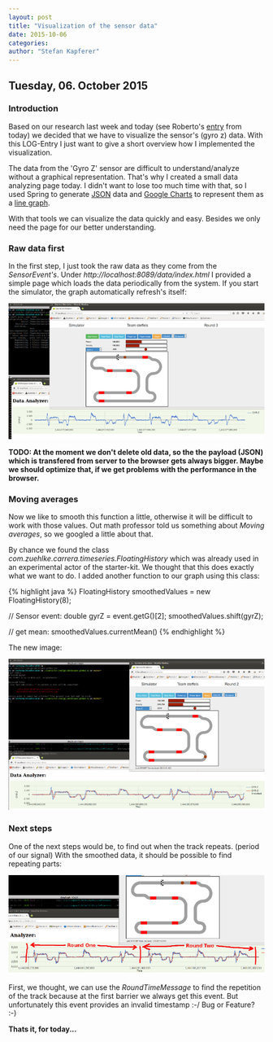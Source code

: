 ```yaml
---
layout: post
title: "Visualization of the sensor data"
date: 2015-10-06
categories:
author: "Stefan Kapferer"
---
```

## Tuesday, 06. October 2015

### Introduction
Based on our research last week and today (see Roberto's [entry](http://hsr-challp1-whitespace.github.io/2015/10/05/research-cont.html) from today) we decided 
that we have to visualize the sensor's (gyro z) data. With this LOG-Entry I just want to give a short overview how I implemented the visualization.

The data from the 'Gyro Z' sensor are difficult to understand/analyze without a graphical representation. 
That's why I created a small data analyzing page today. I didn't want to lose too much time with that, 
so I used Spring to generate [JSON](https://de.wikipedia.org/wiki/JavaScript_Object_Notation) data and [Google Charts](https://developers.google.com/chart/) 
to represent them as a [line graph](https://developers.google.com/chart/interactive/docs/gallery/linechart).

With that tools we can visualize the data quickly and easy. Besides we only need the page for our better understanding.

### Raw data first

In the first step, I just took the raw data as they come from the *SensorEvent's*. Under *http://localhost:8089/data/index.html* I provided 
a simple page which loads the data periodically from the system. If you start the simulator, the graph automatically refresh's itself:

![Data Analyzer - Raw data](/media/data-analyzer_screenshot-01.jpg "Data Analyzer - Raw data")

**TODO: At the moment we don't delete old data, so the the payload (JSON) which is transfered from server to the browser gets always bigger. Maybe we should optimize that, 
if we get problems with the performance in the browser.**

### Moving averages

Now we like to smooth this function a little, otherwise it will be difficult to work with those values. 
Out math professor told us something about *Moving averages*, so we googled a little about that. 

By chance we found the class *com.zuehlke.carrera.timeseries.FloatingHistory* which was already used in an experimental actor of the
starter-kit. We thought that this does exactly what we want to do. I added another function to our graph using this class:

{% highlight java %}
FloatingHistory smoothedValues = new FloatingHistory(8);

// Sensor event:
double gyrZ = event.getG()[2];
smoothedValues.shift(gyrZ);

// get mean:
smoothedValues.currentMean()
{% endhighlight %}

The new image:

![Data Analyzer - smoothed data](/media/data-analyzer_screenshot-02.jpg "Data Analyzer - smoothed data")

### Next steps

One of the next steps would be, to find out when the track repeats. (period of our signal) 
With the smoothed data, it should be possible to find repeating parts:

![Data Analyzer - signal repeats](/media/data-analyzer_screenshot-03.jpg "Data Analyzer - signal repeats")

First, we thought, we can use the *RoundTimeMessage* to find the repetition of the track because at the
first barrier we always get this event. But unfortunately this event provides an invalid timestamp :-/ Bug or Feature? :-)

**Thats it, for today...**



